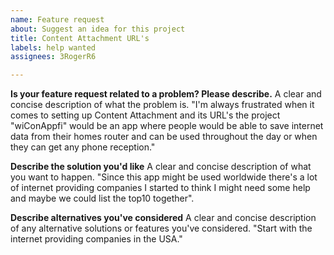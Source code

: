 ```yaml
---
name: Feature request
about: Suggest an idea for this project
title: Content Attachment URL's
labels: help wanted
assignees: 3RogerR6

---
```


**Is your feature request related to a problem? Please describe.**
A clear and concise description of what the problem is. 
"I'm always frustrated when it comes to setting up Content Attachment and its URL's the project "wiConAppfi" would be an app where people would be able to save internet data from their homes router and can be used throughout the day or when they can get any phone reception." 
 
**Describe the solution you'd like**
A clear and concise description of what you want to happen.
 "Since this app might be used worldwide there's a lot of internet providing companies
I started to think I might need some help and maybe we could list the top10 together".

**Describe alternatives you've considered**
A clear and concise description of any alternative solutions or features you've considered.
"Start with the internet providing companies in the USA."
